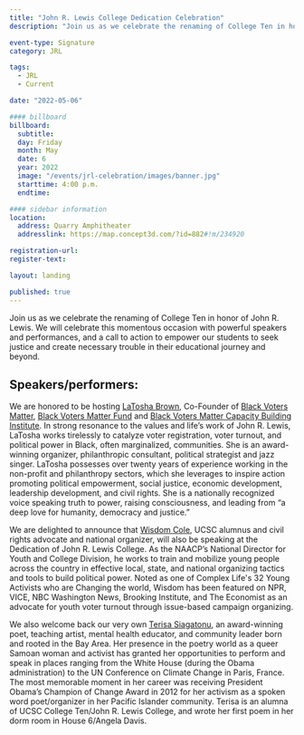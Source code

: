 ```yaml
---
title: "John R. Lewis College Dedication Celebration"
description: "Join us as we celebrate the renaming of College Ten in honor of John R. Lewis. We will celebrate this momentous occasion with powerful speakers and performances, and a call to action to empower our students to seek justice and create necessary trouble in their educational journey and beyond."

event-type: Signature
category: JRL

tags:
  - JRL
  - Current

date: "2022-05-06"

#### billboard
billboard:
  subtitle:
  day: Friday
  month: May
  date: 6
  year: 2022
  image: "/events/jrl-celebration/images/banner.jpg"
  starttime: 4:00 p.m.
  endtime: 

#### sidebar information
location:
  address: Quarry Amphitheater
  addresslink: https://map.concept3d.com/?id=882#!m/234920

registration-url: 
register-text:

layout: landing

published: true
---
```


Join us as we celebrate the renaming of College Ten in honor of John R. Lewis. We will celebrate this momentous occasion with powerful speakers and performances, and a call to action to empower our students to seek justice and create necessary trouble in their educational journey and beyond.

## Speakers/performers:

We are honored to be hosting [LaTosha Brown](http://www.mslatoshabrown.com/), Co-Founder of  [Black Voters Matter](https://blackvotersmatterfund.org), [Black Voters Matter Fund](https://blackvotersmatterfund.org/) and [Black Voters Matter Capacity Building Institute](https://bvmcapacitybuilding.org/). In strong resonance to the values and life’s work of John R. Lewis, LaTosha works tirelessly to catalyze voter registration, voter turnout, and political power in Black, often marginalized, communities. She is an award-winning organizer, philanthropic consultant, political strategist and jazz singer. LaTosha possesses over twenty years of experience working in the non-profit and philanthropy sectors, which she leverages to inspire action promoting political empowerment, social justice, economic development, leadership development, and civil rights. She is a nationally recognized voice speaking truth to power, raising consciousness, and leading from “a deep love for humanity, democracy and justice.”

We are delighted to announce that [Wisdom Cole](https://naacp.org/people/wisdom-o-cole), UCSC alumnus and civil rights advocate and national organizer, will also be speaking at the Dedication of John R. Lewis College. As the NAACP’s National Director for Youth and College Division, he works to train and mobilize young people across the country in effective local, state, and national organizing tactics and tools to build political power. Noted as one of Complex Life's 32 Young Activists who are Changing the world, Wisdom has been featured on NPR, VICE, NBC Washington News, Brooking Institute, and The Economist as an advocate for youth voter turnout through issue-based campaign organizing.

We also welcome back our very own [Terisa Siagatonu](https://www.terisasiagatonu.com/), an award-winning poet, teaching artist, mental health educator, and community leader born and rooted in the Bay Area. Her presence in the poetry world as a queer Samoan woman and activist has granted her opportunities to perform and speak in places ranging from the White House (during the Obama administration) to the UN Conference on Climate Change in Paris, France. The most memorable moment in her career was receiving President Obama’s Champion of Change Award in 2012 for her activism as a spoken word poet/organizer in her Pacific Islander community. Terisa is an alumna of UCSC College Ten/John R. Lewis College, and wrote her first poem in her dorm room in House 6/Angela Davis. 
